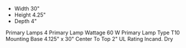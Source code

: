 - Width   30"
- Height  4.25"
- Depth           4"

Primary Lamps   4
Primary Lamp Wattage    60 W
Primary Lamp Type       T10
Mounting Base           4.125" x 30"
Center To Top           2"
UL Rating Incand. Dry